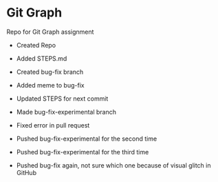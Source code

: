 # Git Graph
 Repo for Git Graph assignment

- Created Repo
- Added STEPS.md



- Created bug-fix branch
- Added meme to bug-fix
- Updated STEPS for next commit
- Made bug-fix-experimental branch
- Fixed error in pull request
- Pushed bug-fix-experimental for the second time
- Pushed bug-fix-experimental for the third time
- Pushed bug-fix again, not sure which one
because of visual glitch in GitHub

